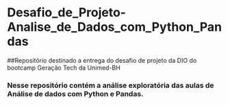 # Desafio_de_Projeto-Analise_de_Dados_com_Python_Pandas
##Repositório destinado a entrega do desafio de projeto da DIO do bootcamp Geração Tech da Unimed-BH


### Nesse repositório contém a análise exploratória das aulas de Análise de dados com Python e Pandas.
